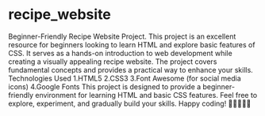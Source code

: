 # recipe_website
Beginner-Friendly Recipe Website Project. 
This project is an excellent resource for beginners looking to learn HTML and explore basic features of CSS. It serves as a hands-on introduction to web development while creating a visually appealing recipe website. The project covers fundamental concepts and provides a practical way to enhance your skills.
Technologies Used
1.HTML5
2.CSS3
3.Font Awesome (for social media icons)
4.Google Fonts
This project is designed to provide a beginner-friendly environment for learning HTML and basic CSS features. Feel free to explore, experiment, and gradually build your skills. Happy coding! 🚀👩‍💻👨‍💻
